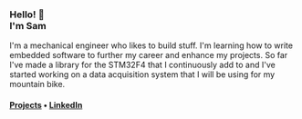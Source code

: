 <h3>Hello! 👋 <br> I'm Sam </h3>

I'm a mechanical engineer who likes to build stuff. I'm learning how to write embedded software to further my career and enhance my projects. So far I've made a library for the STM32F4 that I continuously add to and I've started working on a data acquisition system that I will be using for my mountain bike.

<h4><a href="https://samueldonnelly11.wixsite.com/builds">Projects</a> • <a href="https://www.linkedin.com/in/sam-donnelly/">LinkedIn</a></h4>
